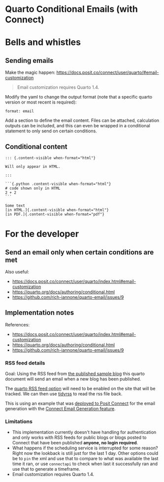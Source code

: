 # Quarto Conditional Emails (with Connect)

# Bells and whistles 

## Sending emails

Make the magic happen: <https://docs.posit.co/connect/user/quarto/#email-customization> 

> Email customization requires Quarto 1.4.

Modify the yaml to change the output format (note that a specific quarto version or most recent is required): 

```
format: email
```

Add a section to define the email content. Files can be attached, calculation outputs can be included, and this can even be wrapped in a conditional statement to only send on certain conditions. 
## Conditional content 

```
::: {.content-visible when-format="html"}

Will only appear in HTML.

:::
```

````
```{.python .content-visible when-format="html"}
# code shown only in HTML
2 + 2
```
````

```
Some text
[in HTML.]{.content-visible when-format="html"}
[in PDF.]{.content-visible when-format="pdf"}
```

# For the developer 

## Send an email only when certain conditions are met

Also useful: 

- <https://docs.posit.co/connect/user/quarto/index.html#email-customization> 
- <https://quarto.org/docs/authoring/conditional.html> 
- <https://github.com/rich-iannone/quarto-email/issues/9> 

## Implementation notes

References: 

- <https://docs.posit.co/connect/user/quarto/index.html#email-customization> 
- <https://quarto.org/docs/authoring/conditional.html> 
- <https://github.com/rich-iannone/quarto-email/issues/9> 

### RSS feed details

Goal: Using the RSS feed from [the published sample blog](https://colorado.posit.co/rsc/connect/#/apps/1561d39e-977a-4e5c-9e73-857860b3d076/access) this quarto document will send an email when a new blog has been published. 

The [quarto RSS feed option](https://quarto.org/docs/websites/website-blog.html#rss-feed) will need to be enabled on the site that will be tracked. We can then use [tidyrss](https://robertmyles.github.io/tidyRSS/) to read the rss file back. 

This is using an example that was [deployed to Posit Connect](https://quarto.org/docs/publishing/rstudio-connect.html#publish-command) for the email generation with the [Connect Email Generation feature](https://quarto.org/docs/prerelease/1.4/email.html). 

### Limitations

- This implementation currently doesn't have handling for authentication and only works with RSS feeds for public blogs or blogs posted to Connect that have been published **anyone, no login required**. 
- What happens if the scheduling service is interrupted for some reason? Right now the lookback is still just for the last 1 day. Other options could be to `pin` the xml and use that to compare to what was available the last time it ran, or use `connectapi` to check when last it successfully ran and use that to generate a timeframe. 
- Email customization requires Quarto 1.4.
